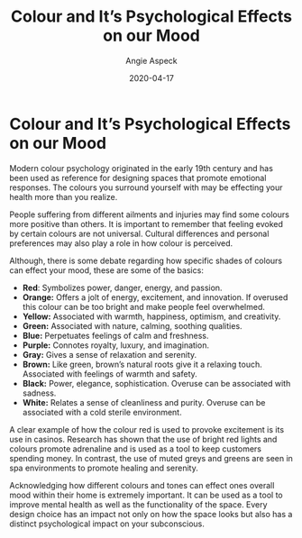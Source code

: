﻿---
title: 'Colour and It’s Psychological Effects on our Mood'
date: '2020-04-17'
author: 'Angie Aspeck'
image: 'https://accessibledesigns.ca/blog/wp-content/uploads/2020/09/color-psych-final.jpg'
categories:
  - Interior Design
  - Bathroom Design
  - Bathroom Safety
  - Senior Design
  - Accessible Design
tags:
  - Accessibility
  - Interiors
  - bathroom safety
  - elderly design
  - home modification
  - renovations
  - Interior design
  - Home safety
  - Colours
  - Mood
  - Psychological
  -
---

# Colour and It’s Psychological Effects on our Mood

Modern colour psychology originated in the early 19th century and has been used as reference for designing spaces that promote emotional responses. The colours you surround yourself with may be effecting your health more than you realize.

People suffering from different ailments and injuries may find some colours more positive than others. It is important to remember that feeling evoked by certain colours are not universal. Cultural differences and personal preferences may also play a role in how colour is perceived.

Although, there is some debate regarding how specific shades of colours can effect your mood, these are some of the basics:

- **Red**: Symbolizes power, danger, energy, and passion.
- **Orange:** Offers a jolt of energy, excitement, and innovation. If overused this colour can be too bright and make people feel overwhelmed.
- **Yellow:** Associated with warmth, happiness, optimism, and creativity.
- **Green:** Associated with nature, calming, soothing qualities.
- **Blue:** Perpetuates feelings of calm and freshness.
- **Purple:** Connotes royalty, luxury, and imagination.
- **Gray:** Gives a sense of relaxation and serenity.
- **Brown:** Like green, brown’s natural roots give it a relaxing touch. Associated with feelings of warmth and safety.
- **Black:** Power, elegance, sophistication. Overuse can be associated with sadness.
- **White:** Relates a sense of cleanliness and purity. Overuse can be associated with a cold sterile environment.

A clear example of how the colour red is used to provoke excitement is its use in casinos. Research has shown that the use of bright red lights and colours promote adrenaline and is used as a tool to keep customers spending money. In contrast, the use of muted greys and greens are seen in spa environments to promote healing and serenity.

Acknowledging how different colours and tones can effect ones overall mood within their home is extremely important. It can be used as a tool to improve mental health as well as the functionality of the space. Every design choice has an impact not only on how the space looks but also has a distinct psychological impact on your subconscious.
